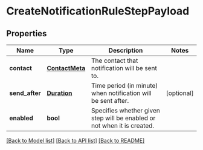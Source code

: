 # CreateNotificationRuleStepPayload

## Properties
Name | Type | Description | Notes
------------ | ------------- | ------------- | -------------
**contact** | [**ContactMeta**](ContactMeta.md) | The contact that notification will be sent to. | 
**send_after** | [**Duration**](Duration.md) | Time period (in minute) when notification will be sent after. | [optional] 
**enabled** | **bool** | Specifies whether given step will be enabled or not when it is created. | 

[[Back to Model list]](../README.md#documentation-for-models) [[Back to API list]](../README.md#documentation-for-api-endpoints) [[Back to README]](../README.md)


